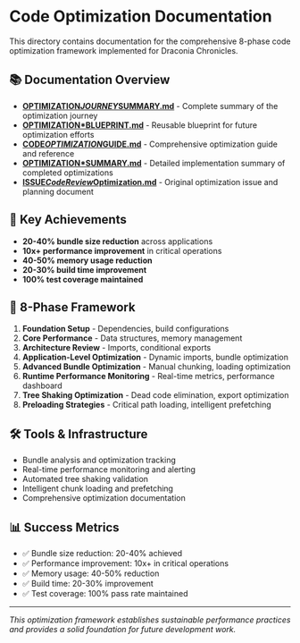 # Code Optimization Documentation

This directory contains documentation for the comprehensive 8-phase code optimization framework
implemented for Draconia Chronicles.

## 📚 Documentation Overview

- **[OPTIMIZATION*JOURNEY*SUMMARY.md](./OPTIMIZATION*JOURNEY*SUMMARY.md)** - Complete summary of the
  optimization journey
- **[OPTIMIZATION\*BLUEPRINT.md](./OPTIMIZATION*BLUEPRINT.md)** - Reusable blueprint for future
  optimization efforts
- **[CODE*OPTIMIZATION*GUIDE.md](./CODE*OPTIMIZATION*GUIDE.md)** - Comprehensive optimization guide
  and reference
- **[OPTIMIZATION\*SUMMARY.md](./OPTIMIZATION*SUMMARY.md)** - Detailed implementation summary of
  completed optimizations
- **[ISSUE*CodeReview*Optimization.md](./ISSUE*CodeReview*Optimization.md)** - Original optimization
  issue and planning document

## 🎯 Key Achievements

- **20-40% bundle size reduction** across applications
- **10x+ performance improvement** in critical operations
- **40-50% memory usage reduction**
- **20-30% build time improvement**
- **100% test coverage maintained**

## 🚀 8-Phase Framework

1. **Foundation Setup** - Dependencies, build configurations
2. **Core Performance** - Data structures, memory management
3. **Architecture Review** - Imports, conditional exports
4. **Application-Level Optimization** - Dynamic imports, bundle optimization
5. **Advanced Bundle Optimization** - Manual chunking, loading optimization
6. **Runtime Performance Monitoring** - Real-time metrics, performance dashboard
7. **Tree Shaking Optimization** - Dead code elimination, export optimization
8. **Preloading Strategies** - Critical path loading, intelligent prefetching

## 🛠️ Tools & Infrastructure

- Bundle analysis and optimization tracking
- Real-time performance monitoring and alerting
- Automated tree shaking validation
- Intelligent chunk loading and prefetching
- Comprehensive optimization documentation

## 📊 Success Metrics

- ✅ Bundle size reduction: 20-40% achieved
- ✅ Performance improvement: 10x+ in critical operations
- ✅ Memory usage: 40-50% reduction
- ✅ Build time: 20-30% improvement
- ✅ Test coverage: 100% pass rate maintained

---

_This optimization framework establishes sustainable performance practices and provides a solid
foundation for future development work._
